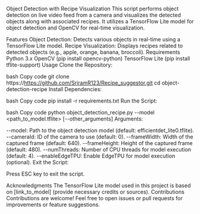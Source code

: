 Object Detection with Recipe Visualization
This script performs object detection on live video feed from a camera and visualizes the detected objects along with associated recipes. It utilizes a TensorFlow Lite model for object detection and OpenCV for real-time visualization.

Features
Object Detection: Detects various objects in real-time using a TensorFlow Lite model.
Recipe Visualization: Displays recipes related to detected objects (e.g., apple, orange, banana, broccoli).
Requirements
Python 3.x
OpenCV (pip install opencv-python)
TensorFlow Lite (pip install tflite-support)
Usage
Clone the Repository:

bash
Copy code
git clone https://https://github.com/SriramR123/Recipe_suggestor.git
cd object-detection-recipe
Install Dependencies:

bash
Copy code
pip install -r requirements.txt
Run the Script:

bash
Copy code
python object_detection_recipe.py --model <path_to_model.tflite> [--other_arguments]
Arguments:

--model: Path to the object detection model (default: efficientdet_lite0.tflite).
--cameraId: ID of the camera to use (default: 0).
--frameWidth: Width of the captured frame (default: 640).
--frameHeight: Height of the captured frame (default: 480).
--numThreads: Number of CPU threads for model execution (default: 4).
--enableEdgeTPU: Enable EdgeTPU for model execution (optional).
Exit the Script:

Press ESC key to exit the script.

Acknowledgments
The TensorFlow Lite model used in this project is based on [link_to_model] (provide necessary credits or sources).
Contributions
Contributions are welcome! Feel free to open issues or pull requests for improvements or feature suggestions.
